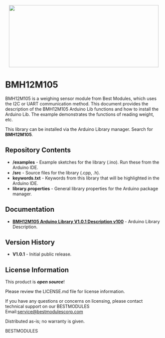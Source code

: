 <div align=center>
<img src="https://github.com/BestModules-ArduinoLibraries/img/blob/main/BMH12M105_V1.0.png" width="480" height="200"> 
</div> 

BMH12M105 
===========================================================

BMH12M105 is a weighing sensor module from Best Modules, which uses the I2C or UART communication method. This document provides the description of the BMH12M105 Arduino Lib functions and how to install the Arduino Lib. The example demonstrates the functions of reading weight, etc.

This library can be installed via the Arduino Library manager. Search for **BMH12M105**. 

Repository Contents
-------------------

* **/examples** - Example sketches for the library (.ino). Run these from the Arduino IDE. 
* **/src** - Source files for the library (.cpp, .h).
* **keywords.txt** - Keywords from this library that will be highlighted in the Arduino IDE. 
* **library.properties** - General library properties for the Arduino package manager. 

Documentation 
-------------------

* **[BMH12M105 Arduino Library V1.0.1 Description v100]( https://www.bestmodulescorp.com/bmh12m105.html#tab-product2 )** - Arduino Library Description.

Version History  
-------------------

* **V1.0.1** - Initial public release.

License Information
-------------------

This product is _**open source**_! 

Please review the LICENSE.md file for license information. 

If you have any questions or concerns on licensing, please contact technical support on our BESTMODULES Email:service@bestmodulescorp.com

Distributed as-is; no warranty is given.

BESTMODULES